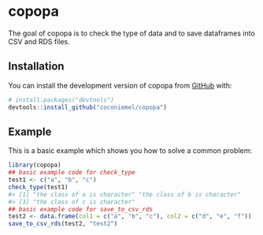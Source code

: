
<!-- README.md is generated from README.Rmd. Please edit that file -->

# copopa

<!-- badges: start -->
<!-- badges: end -->

The goal of copopa is to check the type of data and to save dataframes
into CSV and RDS files.

## Installation

You can install the development version of copopa from
[GitHub](https://github.com/) with:

``` r
# install.packages("devtools")
devtools::install_github("coconiemel/copopa")
```

## Example

This is a basic example which shows you how to solve a common problem:

``` r
library(copopa)
## basic example code for check_type
test1 <- c("a", "b", "c")
check_type(test1)
#> [1] "the class of a is character" "the class of b is character"
#> [3] "the class of c is character"
## basic example code for save_to_csv_rds
test2 <- data.frame(col1 = c("a", "b", "c"), col2 = c("d", "e", "f"))
save_to_csv_rds(test2, "test2")
```
